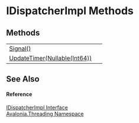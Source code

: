 # IDispatcherImpl Methods




## Methods
<table>
<tr>
<td><a href="M_Avalonia_Threading_IDispatcherImpl_Signal">Signal()</a></td>
<td> </td>
</tr>
<tr>
<td><a href="M_Avalonia_Threading_IDispatcherImpl_UpdateTimer">UpdateTimer(Nullable(Int64))</a></td>
<td> </td>
</tr>
</table>

## See Also


#### Reference
<a href="T_Avalonia_Threading_IDispatcherImpl">IDispatcherImpl Interface</a>  
<a href="N_Avalonia_Threading">Avalonia.Threading Namespace</a>  
